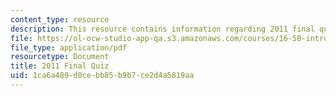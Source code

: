 ```yaml
---
content_type: resource
description: This resource contains information regarding 2011 final quiz.
file: https://ol-ocw-studio-app-qa.s3.amazonaws.com/courses/16-50-introduction-to-propulsion-systems-spring-2012/1ca6a489d0cebb85b9b7ce2d4a5819aa_MIT16_50S12_final_quiz.pdf
file_type: application/pdf
resourcetype: Document
title: 2011 Final Quiz
uid: 1ca6a489-d0ce-bb85-b9b7-ce2d4a5819aa
---
```


